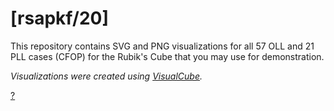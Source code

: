 # [rsapkf/20]

This repository contains SVG and PNG visualizations for all 57 OLL and 21 PLL cases (CFOP) for the Rubik's Cube that you may use for demonstration.

_Visualizations were created using [VisualCube](https://github.com/Cride5/visualcube)._

<a href="https://cube20.org/">?<a>
